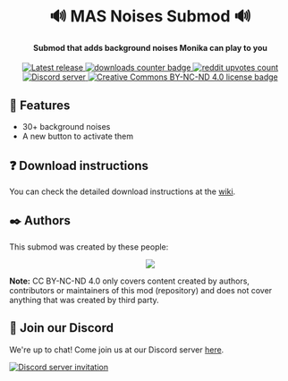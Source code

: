 <h1 align="center">🔊 MAS Noises Submod 🔊</h1>
<h4 align="center">Submod that adds background noises Monika can play to you</h3>

<p align="center">
  <a href="https://github.com/my-otter-self/mas_noises/releases/latest">
    <img alt="Latest release" src="https://img.shields.io/github/v/release/my-otter-self/mas_noises">
  </a>
    <a href="https://github.com/my-otter-self/MAS_noises/releases/latest">
    <img alt="downloads counter badge" src="https://img.shields.io/github/downloads/my-otter-self/MAS_noises/total">
  </a>
   <a href="https://www.reddit.com/r/MASFandom/comments/wthmfc/noises_submod_v100_release/">
    <img alt="reddit upvotes count" src="https://img.shields.io/badge/dynamic/json?label=%F0%9D%97%8B%2Fmasfandom%20post&query=%24[0].data.children[0].data.score&suffix=%20upvotes&url=https%3A%2F%2Fwww.reddit.com%2Fr%2FMASFandom%2Fcomments%2Fwthmfc%2Fnoises_submod_v100_release.json&logo=reddit&style=social">
  </a>
  <a href="https://mon.icu/discord">
    <img alt="Discord server" src="https://discordapp.com/api/guilds/970747033071804426/widget.png?style=shield">
  </a>
  <a href="https://github.com/my-otter-self/mas_noises/blob/main/LICENSE.txt">
    <img alt="Creative Commons BY-NC-ND 4.0 license badge" src="https://img.shields.io/badge/License-CC_BY--NC--ND_4.0-lightgrey.svg">
  </a>
</p>

## 🌟 Features

  * 30+ background noises
  * A new button to activate them


## ❓ Download instructions

You can check the detailed download instructions at the [wiki](https://github.com/my-otter-self/mas_noises/wiki/%E2%9D%93-Download-instructions).


## ✒️ Authors

This submod was created by these people:

<p align="center">
  <a href="https://github.com/my-otter-self/mas_noises/graphs/contributors">
    <img src="https://contrib.rocks/image?repo=my-otter-self/mas_noises&max=6" />
  </a>
</p>

**Note:** CC BY-NC-ND 4.0 only covers content created by authors, contributors or maintainers of this mod (repository) and does not cover
anything that was created by third party.


## 💬 Join our Discord

We're up to chat! Come join us at our Discord server [here](https://mon.icu/discord).

[![Discord server invitation](https://discordapp.com/api/guilds/970747033071804426/widget.png?style=banner3)](https://mon.icu/discord)
